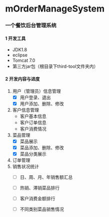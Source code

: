 ﻿# mOrderManageSystem

### 一个餐饮后台管理系统

#### 1 开发工具

 - JDK1.8
 - eclipse
 - Tomcat 7.0
 - 第三方jar包（根目录下third-tool文件夹内）

#### 2 开发内容与进度
 1. 用户（管理员）信息管理
     - [x] 用户登录、退出
     - [x] 用户添加、删除、修改
 2. 客户信息管理
    - 客户基本信息
    - 客户订单信息
    - 客户消费情况
 3. 菜品管理
     - [x] 菜品展示
     - [x] 菜品添加、删除、修改
     - [x] 菜品分类展示
 4. 订单管理
 5. 销售状况统计
     - [ ] 日、周、月、年销售额汇总
     - [ ] 热销、滞销菜品排行
     - [ ] 客户消费金额排行
     - [ ] 不同类别菜品销售情况

